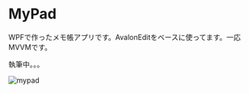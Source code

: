 # MyPad
WPFで作ったメモ帳アプリです。AvalonEditをベースに使ってます。一応MVVMです。

執筆中。。。

![mypad](https://user-images.githubusercontent.com/16559662/65510706-8a0ba300-df10-11e9-92fc-2f13110ac483.png)
